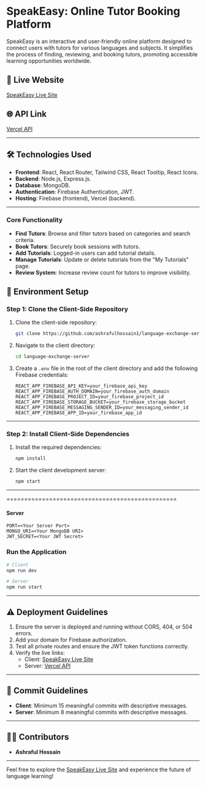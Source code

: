 # **SpeakEasy: Online Tutor Booking Platform**

SpeakEasy is an interactive and user-friendly online platform designed to connect users with tutors for various languages and subjects. It simplifies the process of finding, reviewing, and booking tutors, promoting accessible learning opportunities worldwide.

## 🚀 Live Website
[SpeakEasy Live Site](https://language--exchange-a-11.web.app)

## 🌐 API Link
[Vercel API](https://language-express-server-a-10.vercel.app)

---
## 🛠️ Technologies Used

- **Frontend**: React, React Router, Tailwind CSS, React Tooltip, React Icons.
- **Backend**: Node.js, Express.js.
- **Database**: MongoDB.
- **Authentication**: Firebase Authentication, JWT.
- **Hosting**: Firebase (frontend), Vercel (backend).

---

### **Core Functionality**
- **Find Tutors**: Browse and filter tutors based on categories and search criteria.
- **Book Tutors**: Securely book sessions with tutors.
- **Add Tutorials**: Logged-in users can add tutorial details.
- **Manage Tutorials**: Update or delete tutorials from the "My Tutorials" page.
- **Review System**: Increase review count for tutors to improve visibility.




## 🔧 Environment Setup

### **Step 1: Clone the Client-Side Repository**
1. Clone the client-side repository:
   ```bash
   git clone https://github.com/ashrafulhossain1/language-exchange-server
   ```

2. Navigate to the client directory:
   ```bash
   cd language-exchange-server
   ```

3. Create a `.env` file in the root of the client directory and add the following Firebase credentials:
   ```env
   REACT_APP_FIREBASE_API_KEY=your_firebase_api_key
   REACT_APP_FIREBASE_AUTH_DOMAIN=your_firebase_auth_domain
   REACT_APP_FIREBASE_PROJECT_ID=your_firebase_project_id
   REACT_APP_FIREBASE_STORAGE_BUCKET=your_firebase_storage_bucket
   REACT_APP_FIREBASE_MESSAGING_SENDER_ID=your_messaging_sender_id
   REACT_APP_FIREBASE_APP_ID=your_firebase_app_id
   ```

---

### **Step 2: Install Client-Side Dependencies**
1. Install the required dependencies:
   ```bash
   npm install
   ```

2. Start the client development server:
   ```bash
   npm start
   ```

---




================================================
#### **Server**
```
PORT=<Your Server Port>
MONGO_URI=<Your MongoDB URI>
JWT_SECRET=<Your JWT Secret>
```

### **Run the Application**
```bash
# Client
npm run dev

# Server
npm run start
```

---

## ⚠️ Deployment Guidelines

1. Ensure the server is deployed and running without CORS, 404, or 504 errors.
2. Add your domain for Firebase authorization.
3. Test all private routes and ensure the JWT token functions correctly.
4. Verify the live links:
   - Client: [SpeakEasy Live Site](https://language--exchange-a-11.web.app)
   - Server: [Vercel API](https://language-express-server-a-10.vercel.app)

---

## 🌟 Commit Guidelines

- **Client**: Minimum 15 meaningful commits with descriptive messages.
- **Server**: Minimum 8 meaningful commits with descriptive messages.

---

## 👨‍💻 Contributors
- **Ashraful Hossain**

---

Feel free to explore the [SpeakEasy Live Site](https://language--exchange-a-11.web.app) and experience the future of language learning!
